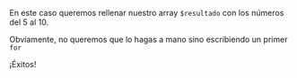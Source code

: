 En este caso queremos rellenar nuestro array `$resultado` con los números del 5 al 10.

Obviamente, no queremos que lo hagas a mano sino escribiendo un primer `for`

¡Éxitos!

